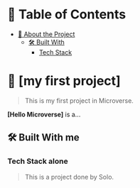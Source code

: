 
# 📗 Table of Contents

- [📖 About the Project](#about-project)
  - [🛠 Built With](#built-with)
    - [Tech Stack](#tech-stack)
   

<!-- PROJECT DESCRIPTION -->

# 📖 [my first project] <a name="about-project"></a>

> This is my first project in Microverse.

**[Hello Microverse]** is a...

## 🛠 Built With me <a name="built-with"></a>

### Tech Stack alone <a name="tech-stack"></a>

> This is a project done by Solo.

